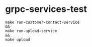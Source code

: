 # grpc-services-test

```
make run-customer-contact-service
&&
make run-upload-service
&&
make upload
```